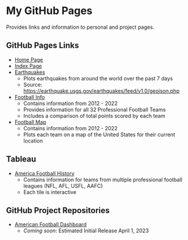 # My GitHub Pages
Provides links and information to personal and project pages.

## GitHub Pages Links
* [Home Page](https://bennyc31.github.io/)
* [Index Page](https://bennyc31.github.io/index.html)
* [Earthquakes](https://bennyc31.github.io/leaflet_challenge.html)
    * Plots earthquakes from around the world over the past 7 days
    * Source: https://earthquake.usgs.gov/earthquakes/feed/v1.0/geojson.php
* [Football Info](https://bennyc31.github.io/teaminfo.html)
    * Contains information from 2012 - 2022
    * Provides information for all 32 Professional Football Teams
    * Includes a comparison of total points scored by each team
* [Football Map](https://bennyc31.github.io/footballmap.html)
    * Contains information from 2012 - 2022
    * Plots each team on a map of the United States for their current location

## Tableau
* [America Football History](https://public.tableau.com/app/profile/ben.calderaio/viz/AmericanFootballLocationHistory/AmericanFootballHistory)
    * Contains information for teams from multiple professional football leagues (NFL, AFL, USFL, AAFC)
    * Each tile is interactive

## GitHub Project Repositories
* [American Football Dashboard](https://github.com/BennyC31/American-Football-Dashboard)
    * *Coming soon*: Estimated Initial Release April 1, 2023
